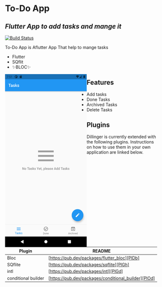 # To-Do App
## _Flutter App to add tasks and mange it_

[![Build Status](https://travis-ci.org/joemccann/dillinger.svg?branch=master)](https://travis-ci.org/joemccann/dillinger)

To-Do App is Aflutter App That help to mange tasks 

- Flutter
- SQflit
- ✨BLOC✨

<img align="left" width="270" height="570" src="Screenshots/1.png">

## Features

- Add tasks
- Done Tasks
- Archived Tasks
- Delete Tasks

## Plugins

Dillinger is currently extended with the following plugins.
Instructions on how to use them in your own application are linked below.

| Plugin | README |
| ------ | ------ |
| Bloc | [https://pub.dev/packages/flutter_bloc][PlDb] |
| SQflite | [https://pub.dev/packages/sqflite][PlGh] |
| intl | [https://pub.dev/packages/intl][PlGd] |
| conditional builder | [https://pub.dev/packages/conditional_builder][PlOd] |


   [PlDb]: <https://pub.dev/packages/bloc>
   [PlGh]: <https://pub.dev/packages/sqflite>
   [PlGd]: <https://pub.dev/packages/intl>
   [PlOd]: <https://pub.dev/packages/conditional_builder>
   
